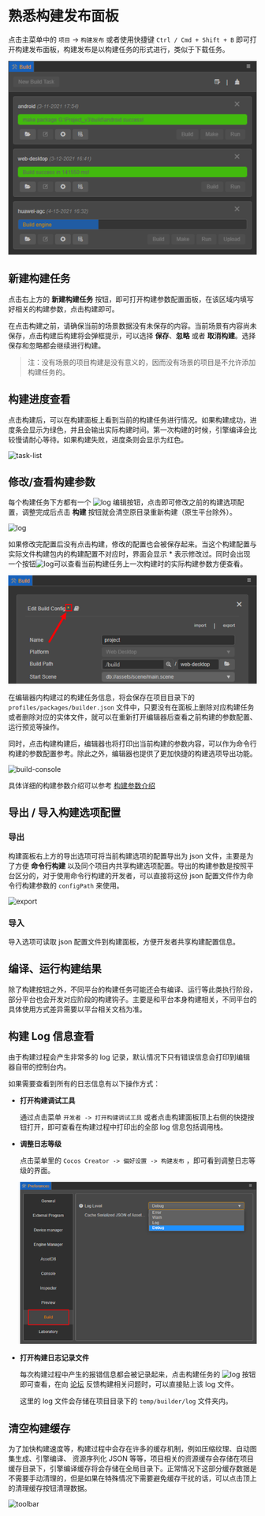 # 熟悉构建发布面板

点击主菜单中的 `项目` -> `构建发布` 或者使用快捷键 `Ctrl / Cmd + Shift + B` 即可打开构建发布面板，构建发布是以构建任务的形式进行，类似于下载任务。

![](./build-panel/panel.png)

## 新建构建任务

点击右上方的 **新建构建任务** 按钮，即可打开构建参数配置面板，在该区域内填写好相关的构建参数，点击构建即可。

在点击构建之前，请确保当前的场景数据没有未保存的内容。当前场景有内容尚未保存，点击构建后构建将会弹框提示，可以选择 **保存**、**忽略** 或者 **取消构建**。选择保存和忽略都会继续进行构建。

> 注：没有场景的项目构建是没有意义的，因而没有场景的项目是不允许添加构建任务的。

## 构建进度查看

点击构建后，可以在构建面板上看到当前的构建任务进行情况。如果构建成功，进度条会显示为绿色，并且会输出实际构建时间。第一次构建的时候，引擎编译会比较慢请耐心等待。如果构建失败，进度条则会显示为红色。

![task-list](build-panel/task-list.jpg)

## 修改/查看构建参数

每个构建任务下方都有一个 ![log](build-panel/view_build_parameter.png) 编辑按钮，点击即可修改之前的构建选项配置，调整完成后点击 **构建** 按钮就会清空原目录重新构建（原生平台除外）。

![log](build-panel/edit.png)

如果修改完配置后没有点击构建，修改的配置也会被保存起来。当这个构建配置与实际文件构建包内的构建配置不对应时，界面会显示 * 表示修改过。同时会出现一个按钮![log](build-panel/view_build_parameter.png)可以查看当前构建任务上一次构建时的实际构建参数方便查看。

![settings](build-panel/settings.png)

在编辑器内构建过的构建任务信息，将会保存在项目目录下的 `profiles/packages/builder.json` 文件中，只要没有在面板上删除对应构建任务或者删除对应的实体文件，就可以在重新打开编辑器后查看之前构建的参数配置、运行预览等操作。

同时，点击构建构建后，编辑器也将打印出当前构建的参数内容，可以作为命令行构建的参数配置参考。除此之外，编辑器也提供了更加快捷的构建选项导出功能。

![build-console](build-panel/build-console.jpg)

具体详细的构建参数介绍可以参考 [构建参数介绍](./build-options.md)

## 导出 / 导入构建选项配置

### 导出

构建面板右上方的导出选项可将当前构建选项的配置导出为 json 文件，主要是为了方便 **命令行构建** 以及同个项目内共享构建选项配置。导出的构建参数是按照平台区分的，对于使用命令行构建的开发者，可以直接将这份 json 配置文件作为命令行构建参数的 `configPath` 来使用。

![export](build-panel/export.jpg)

### 导入

导入选项可读取 json 配置文件到构建面板，方便开发者共享构建配置信息。

## 编译、运行构建结果

除了构建按钮之外，不同平台的构建任务可能还会有编译、运行等此类执行阶段，部分平台也会开发对应阶段的构建钩子。主要是和平台本身构建相关，不同平台的具体使用方式差异需要以平台相关文档为准。

## 构建 Log 信息查看

由于构建过程会产生非常多的 log 记录，默认情况下只有错误信息会打印到编辑器自带的控制台内。

如果需要查看到所有的日志信息有以下操作方式：

- **打开构建调试工具**

    通过点击菜单 `开发者 -> 打开构建调试工具` 或者点击构建面板顶上右侧的快捷按钮打开，即可查看在构建过程中打印出的全部 log 信息包括调用栈。

- **调整日志等级**

    点击菜单里的 `Cocos Creator -> 偏好设置 -> 构建发布` ，即可看到调整日志等级的界面。

    ![builder-log](./build-panel/build-log.png)

- **打开构建日志记录文件**

    每次构建过程中产生的报错信息都会被记录起来，点击构建任务的 ![log](build-panel/log.jpg) 按钮即可查看，在向 [论坛](https://forum.cocos.org/c/58) 反馈构建相关问题时，可以直接贴上该 log 文件。

    这里的 log 文件会存储在项目目录下的 `temp/builder/log` 文件夹内。

## 清空构建缓存

为了加快构建速度等，构建过程中会存在许多的缓存机制，例如压缩纹理、自动图集生成、引擎编译、 资源序列化 JSON 等等，项目相关的资源缓存会存储在项目缓存目录下，引擎编译缓存将会存储在全局目录下。正常情况下这部分缓存数据是不需要手动清理的，但是如果在特殊情况下需要避免缓存干扰的话，可以点击顶上的清理缓存按钮清理数据。

![toolbar](./build-panel/toolbar.png)
